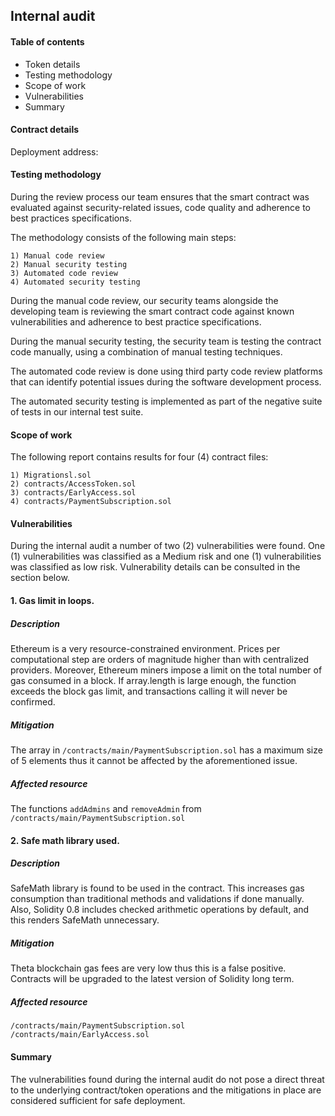 ## Internal audit 

#### Table of contents 

* Token details
* Testing methodology
* Scope of work
* Vulnerabilities
* Summary


#### Contract details

Deployment address: 

#### Testing methodology

During the review process our team ensures that the smart contract was evaluated against security-related issues, code 
quality and adherence to best practices specifications.
 
The methodology consists of the following main steps:

    1) Manual code review
    2) Manual security testing
    3) Automated code review
    4) Automated security testing
        
 During the manual code review, our security teams alongside the developing team is reviewing the smart contract code 
 against known vulnerabilities and adherence to best practice specifications. 
 
 During the manual security testing, the security team is testing the contract code manually, using a combination of 
 manual testing techniques. 
 
 The automated code review is done using third party code review platforms that can identify potential issues during the
 software development process. 
 
 The automated security testing is implemented as part of the negative suite of tests in our internal test suite. 
 
#### Scope of work

The following report contains results for four (4) contract files:

    1) Migrationsl.sol
    2) contracts/AccessToken.sol
    3) contracts/EarlyAccess.sol
    4) contracts/PaymentSubscription.sol
    
#### Vulnerabilities

During the internal audit a number of two (2) vulnerabilities were found. One (1) vulnerabilities was classified as 
a Medium risk and one (1) vulnerabilities was classified as low risk. Vulnerability details can be consulted in the
section below. 

 #### 1. Gas limit in loops.
 
 ##### Description
   Ethereum is a very resource-constrained environment. Prices per computational step are orders of magnitude higher than with centralized providers. Moreover, Ethereum miners impose a limit on the total number of gas consumed in a block. If array.length is large enough, the function exceeds the block gas limit, and transactions calling it will never be confirmed. 
 ##### Mitigation
   The array in  `/contracts/main/PaymentSubscription.sol` has a maximum size of 5 elements thus it cannot be affected by the aforementioned issue. 
 ##### Affected resource 
   The functions `addAdmins` and `removeAdmin` from `/contracts/main/PaymentSubscription.sol`
 
 
 #### 2. Safe math library used. 

 ##### Description
 SafeMath library is found to be used in the contract. This increases gas consumption than traditional methods and validations if done manually.
 Also, Solidity 0.8 includes checked arithmetic operations by default, and this renders SafeMath unnecessary.
 ##### Mitigation
 Theta blockchain gas fees are very low thus this is a false positive. Contracts will be upgraded to the latest version of Solidity long term.
 ##### Affected resource 
 ```
 /contracts/main/PaymentSubscription.sol 
 /contracts/main/EarlyAccess.sol
 ```

#### Summary

The vulnerabilities found during the internal audit do not pose a direct threat to the underlying contract/token operations
and the mitigations in place are considered sufficient for safe deployment.